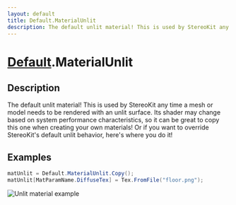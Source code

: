 ```yaml
---
layout: default
title: Default.MaterialUnlit
description: The default unlit material! This is used by StereoKit any time a mesh or model needs to be rendered with an unlit surface. Its shader may change based on system performance characteristics, so it can be great to copy this one when creating your own materials! Or if you want to override StereoKit's default unlit behavior, here's where you do it!
---
```

# [Default]({{site.url}}/Pages/Reference/Default.html).MaterialUnlit

## Description
The default unlit material! This is used by StereoKit
any time a mesh or model needs to be rendered with an unlit
surface. Its shader may change based on system performance
characteristics, so it can be great to copy this one when
creating your own materials! Or if you want to override
StereoKit's default unlit behavior, here's where you do it!


## Examples

```csharp
matUnlit = Default.MaterialUnlit.Copy();
matUnlit[MatParamName.DiffuseTex] = Tex.FromFile("floor.png");
```
![Unlit material example]({{site.screen_url}}/MaterialUnlit.jpg)

